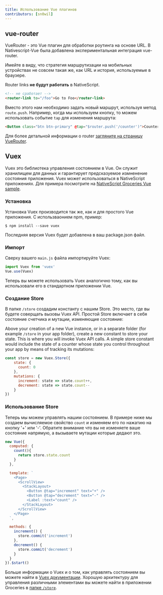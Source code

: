 ```yaml
---
title: Использование Vue плагинов
contributors: [sn0wil]
---
```


## vue-router

VueRouter - это Vue плагин для обработки роутинга на основе URL.
В Nativescript-Vue была добавлена экспериментальная интеграция vue-router.

Имейте в виду, что стратегия маршрутизации на мобильных устройствах не совсем такая же, как URL и история, используемые в браузере.

Router links **не будут работать** в NativeScript.

```html
<!-- не сработает -->
<router-link to="/foo">Go to Foo</router-link>
```

Вместо этого нам необходимо задать новый маршрут, используя метод `route.push`. Например, когда мы используем кнопку, то можем использовать событие `tap` для изменения маршрута:

```html
<Button class="btn btn-primary" @tap="$router.push('/counter')">Counter</Button>
```

Для более детальной информации о router [загляните на страницу VueRouter](/ru/docs/routing/vue-router/).

## Vuex

Vuex это библиотека управления состоянием в Vue. Он служит хранилищем для данных и гарантирует предсказуемое измненение состояния приложения. Vuex может использоваться в NativeScript приложениях. Для примера посмотрите на [NativeScript Groceries Vue sample](https://github.com/tralves/groceries-ns-vue). 

### Установка

Установка Vuex производится так же, как и для простого Vue приложения. C использваонием npm, пример:

```shell
$ npm install --save vuex
```

Последняя версия Vuex будет добавлена в ваш package.json файл.

### Импорт

Сверху вашего `main.js` файла импортируйте Vuex:

```js
import Vuex from 'vuex'
Vue.use(Vuex)
```
Теперь вы можете использовать Vuex аналогично тому, как вы использовали его в стандартном приложении Vue.

### Создание Store

В папке `/store` создадим константу с нашим Store. Это место, где вы будете соверщать вызовы Vuex API. Простой Store включает в себя состояние счетчика и мутации, изменяющие состояние:

Above your creation of a new Vue instance, or in a separate folder (for example `/store` in your app folder), create a new constant to store your state. This is where you will invoke Vuex API calls. A simple store constant would include the state of a counter whose state you control throughout your app by means of tracking its mutations:

```js
const store = new Vuex.Store({
    state: {
      count: 0
    },
    mutations: {
      increment: state => state.count++,
      decrement: state => state.count--
    }
})
```

### Использование Store

Теперь мы можем управлять нашим состоянием. В примере ниже мы создаем вычисляемое свойство `count` и изменяем его по нажатию на кнопку '+' или '-'. Обратите внимание что вы не изменяете ваше состояние напрямую, а вызываете мутации которые дедают это.

```js
new Vue({
  computed: {
    count(){
      return store.state.count
    }
  },

  template: `
    <Page>
      <ScrollView>
        <StackLayout>
          <Button @tap="increment" text="+" />
          <Button @tap="decrement" text="-" />
          <Label :text="count" />
        </StackLayout>
      </ScrollView>
    </Page>
  `,

  methods: {
    increment() {
      store.commit('increment')
    },
    decrement() {
      store.commit('decrement')
    }
  }
}).$start()
```

Больше информации о Vuex и о том, как управлять состоянием вы можете найти в [Vuex документации](https://vuex.vuejs.org/ru/). Хорошую архитектуру для управления различными элементами вы можете найти в приложении Groceries в [папке `/store`](https://github.com/tralves/groceries-ns-vue/tree/master/app/store).
